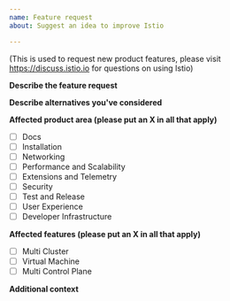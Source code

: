 ```yaml
---
name: Feature request
about: Suggest an idea to improve Istio

---
```

(This is used to request new product features, please visit <https://discuss.istio.io> for questions on using Istio)

**Describe the feature request**

**Describe alternatives you've considered**

**Affected product area (please put an X in all that apply)**

- [ ] Docs
- [ ] Installation
- [ ] Networking
- [ ] Performance and Scalability
- [ ] Extensions and Telemetry
- [ ] Security
- [ ] Test and Release
- [ ] User Experience
- [ ] Developer Infrastructure

**Affected features (please put an X in all that apply)**

- [ ] Multi Cluster
- [ ] Virtual Machine
- [ ] Multi Control Plane

**Additional context**
